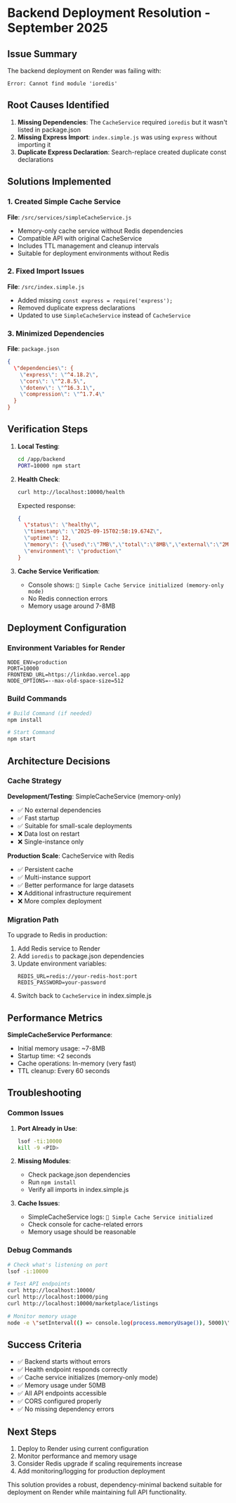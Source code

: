 # Backend Deployment Resolution - September 2025

## Issue Summary

The backend deployment on Render was failing with:
```
Error: Cannot find module 'ioredis'
```

## Root Causes Identified

1. **Missing Dependencies**: The `CacheService` required `ioredis` but it wasn't listed in package.json
2. **Missing Express Import**: `index.simple.js` was using `express` without importing it
3. **Duplicate Express Declaration**: Search-replace created duplicate const declarations

## Solutions Implemented

### 1. Created Simple Cache Service

**File**: `/src/services/simpleCacheService.js`
- Memory-only cache service without Redis dependencies
- Compatible API with original CacheService
- Includes TTL management and cleanup intervals
- Suitable for deployment environments without Redis

### 2. Fixed Import Issues

**File**: `/src/index.simple.js`
- Added missing `const express = require('express');`
- Removed duplicate express declarations
- Updated to use `SimpleCacheService` instead of `CacheService`

### 3. Minimized Dependencies

**File**: `package.json`
```json
{
  \"dependencies\": {
    \"express\": \"^4.18.2\",
    \"cors\": \"^2.8.5\",
    \"dotenv\": \"^16.3.1\",
    \"compression\": \"^1.7.4\"
  }
}
```

## Verification Steps

1. **Local Testing**:
   ```bash
   cd /app/backend
   PORT=10000 npm start
   ```

2. **Health Check**:
   ```bash
   curl http://localhost:10000/health
   ```
   Expected response:
   ```json
   {
     \"status\": \"healthy\",
     \"timestamp\": \"2025-09-15T02:58:19.674Z\",
     \"uptime\": 12,
     \"memory\": {\"used\":\"7MB\",\"total\":\"8MB\",\"external\":\"2MB\"},
     \"environment\": \"production\"
   }
   ```

3. **Cache Service Verification**:
   - Console shows: `📝 Simple Cache Service initialized (memory-only mode)`
   - No Redis connection errors
   - Memory usage around 7-8MB

## Deployment Configuration

### Environment Variables for Render

```env
NODE_ENV=production
PORT=10000
FRONTEND_URL=https://linkdao.vercel.app
NODE_OPTIONS=--max-old-space-size=512
```

### Build Commands

```bash
# Build Command (if needed)
npm install

# Start Command
npm start
```

## Architecture Decisions

### Cache Strategy

**Development/Testing**: SimpleCacheService (memory-only)
- ✅ No external dependencies
- ✅ Fast startup
- ✅ Suitable for small-scale deployments
- ❌ Data lost on restart
- ❌ Single-instance only

**Production Scale**: CacheService with Redis
- ✅ Persistent cache
- ✅ Multi-instance support
- ✅ Better performance for large datasets
- ❌ Additional infrastructure requirement
- ❌ More complex deployment

### Migration Path

To upgrade to Redis in production:

1. Add Redis service to Render
2. Add `ioredis` to package.json dependencies
3. Update environment variables:
   ```env
   REDIS_URL=redis://your-redis-host:port
   REDIS_PASSWORD=your-password
   ```
4. Switch back to `CacheService` in index.simple.js

## Performance Metrics

**SimpleCacheService Performance**:
- Initial memory usage: ~7-8MB
- Startup time: <2 seconds
- Cache operations: In-memory (very fast)
- TTL cleanup: Every 60 seconds

## Troubleshooting

### Common Issues

1. **Port Already in Use**:
   ```bash
   lsof -ti:10000
   kill -9 <PID>
   ```

2. **Missing Modules**:
   - Check package.json dependencies
   - Run `npm install`
   - Verify all imports in index.simple.js

3. **Cache Issues**:
   - SimpleCacheService logs: `📝 Simple Cache Service initialized`
   - Check console for cache-related errors
   - Memory usage should be reasonable

### Debug Commands

```bash
# Check what's listening on port
lsof -i:10000

# Test API endpoints
curl http://localhost:10000/
curl http://localhost:10000/ping
curl http://localhost:10000/marketplace/listings

# Monitor memory usage
node -e \"setInterval(() => console.log(process.memoryUsage()), 5000)\"
```

## Success Criteria

- ✅ Backend starts without errors
- ✅ Health endpoint responds correctly
- ✅ Cache service initializes (memory-only mode)
- ✅ Memory usage under 50MB
- ✅ All API endpoints accessible
- ✅ CORS configured properly
- ✅ No missing dependency errors

## Next Steps

1. Deploy to Render using current configuration
2. Monitor performance and memory usage
3. Consider Redis upgrade if scaling requirements increase
4. Add monitoring/logging for production deployment

This solution provides a robust, dependency-minimal backend suitable for deployment on Render while maintaining full API functionality.